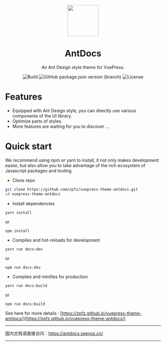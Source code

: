 <div align=center><img src="https://s2.ax1x.com/2020/02/27/3aIcDK.png" height = "100" div align=center /></div>
<h1 align="center">AntDocs</h1>
<div align="center">

An Ant Design style theme for VuePress.

![Build](https://img.shields.io/badge/build-passing-brightgreen?style=flat-square) ![GitHub package.json version (branch)](https://img.shields.io/github/package-json/v/zpfz/vuepress-theme-antdocs/master?style=flat-square) ![License](https://img.shields.io/github/license/zpfz/vuepress-theme-antdocs?style=flat-square)

</div>

# Features
- Equipped with Ant Design style, you can directly use various components of the UI library.
- Optimize parts of styles.
- More features are waiting for you to discover ...

# Quick start
We recommend using npm or yarn to install, it not only makes development easier, but also allow you to take advantage of the rich ecosystem of Javascript packages and tooling.

- Clone repo
```bash
git clone https://github.com/zpfz/vuepress-theme-antdocs.git
cd vuepress-theme-antdocs
```

- Install dependencies
```
yarn install
```
or
```
npm install
```

- Compiles and hot-reloads for development
```
yarn run docs:dev
```
or
```
npm run docs:dev
```

- Compiles and minifies for production
```
yarn run docs:build
```
or
```
npm run docs:build
```
See here for more details : [https://zpfz.github.io/vuepress-theme-antdocs/](https://zpfz.github.io/vuepress-theme-antdocs/)

---

国内文档请直接访问：https://antdocs.seeyoz.cn/

---